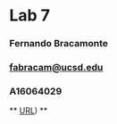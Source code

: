 # Lab 7

### Fernando Bracamonte

### fabracam@ucsd.edu

### A16064029

** [URL](https://fernandobrac.github.io/Lab7/)) ** 
